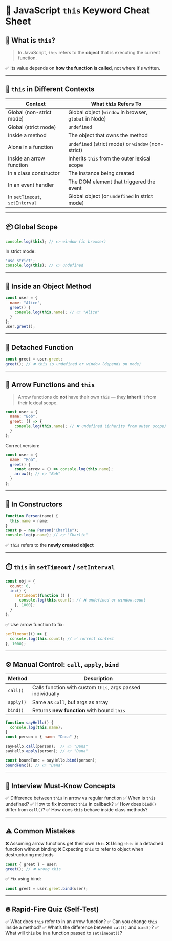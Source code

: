 # 🧾 JavaScript `this` Keyword Cheat Sheet

## 🤔 What is `this`?

> In JavaScript, `this` refers to the **object** that is executing the current function.

✅ Its value depends on **how the function is called**, not where it's written.

---

## 🧭 `this` in Different Contexts

| Context                        | What `this` Refers To                                 |
| ------------------------------ | ----------------------------------------------------- |
| Global (non-strict mode)       | Global object (`window` in browser, `global` in Node) |
| Global (strict mode)           | `undefined`                                           |
| Inside a method                | The object that owns the method                       |
| Alone in a function            | `undefined` (strict mode) or `window` (non-strict)    |
| Inside an arrow function       | Inherits `this` from the outer lexical scope          |
| In a class constructor         | The instance being created                            |
| In an event handler            | The DOM element that triggered the event              |
| In `setTimeout`, `setInterval` | Global object (or `undefined` in strict mode)         |

---

## 📦 Global Scope

```js
console.log(this); // 👉 window (in browser)
```

In strict mode:

```js
'use strict';
console.log(this); // 👉 undefined
```

---

## 👥 Inside an Object Method

```js
const user = {
  name: "Alice",
  greet() {
    console.log(this.name); // 👉 "Alice"
  }
};
user.greet();
```

---

## 🔄 Detached Function

```js
const greet = user.greet;
greet(); // ❌ this is undefined or window (depends on mode)
```

---

## 🏹 Arrow Functions and `this`

> Arrow functions do **not** have their own `this` — they **inherit** it from their lexical scope.

```js
const user = {
  name: "Bob",
  greet: () => {
    console.log(this.name); // ❌ undefined (inherits from outer scope)
  }
};
```

Correct version:

```js
const user = {
  name: "Bob",
  greet() {
    const arrow = () => console.log(this.name);
    arrow(); // 👉 "Bob"
  }
};
```

---

## 🧰 In Constructors

```js
function Person(name) {
  this.name = name;
}
const p = new Person("Charlie");
console.log(p.name); // 👉 "Charlie"
```

✅ `this` refers to the **newly created object**

---

## ⏱️ `this` in `setTimeout` / `setInterval`

```js
const obj = {
  count: 0,
  inc() {
    setTimeout(function () {
      console.log(this.count); // ❌ undefined or window.count
    }, 1000);
  }
};
```

✅ Use arrow function to fix:

```js
setTimeout(() => {
  console.log(this.count); // ✅ correct context
}, 1000);
```

---

## ⚙️ Manual Control: `call`, `apply`, `bind`

| Method    | Description                                                 |
| --------- | ----------------------------------------------------------- |
| `call()`  | Calls function with custom `this`, args passed individually |
| `apply()` | Same as `call`, but args as array                           |
| `bind()`  | Returns **new function** with bound `this`                  |

```js
function sayHello() {
  console.log(this.name);
}
const person = { name: "Dana" };

sayHello.call(person);  // 👉 "Dana"
sayHello.apply(person); // 👉 "Dana"

const boundFunc = sayHello.bind(person);
boundFunc(); // 👉 "Dana"
```

---

## 🧠 Interview Must-Know Concepts

✅ Difference between `this` in arrow vs regular function
✅ When is `this` undefined?
✅ How to fix incorrect `this` in callback?
✅ How does `bind()` differ from `call()`?
✅ How does `this` behave inside class methods?

---

## ⚠️ Common Mistakes

❌ Assuming arrow functions get their own `this`
❌ Using `this` in a detached function without binding
❌ Expecting `this` to refer to object when destructuring methods

```js
const { greet } = user;
greet(); // ❌ wrong this
```

✅ Fix using bind:

```js
const greet = user.greet.bind(user);
```

---

## 🔥 Rapid-Fire Quiz (Self-Test)

✅ What does `this` refer to in an arrow function?
✅ Can you change `this` inside a method?
✅ What’s the difference between `call()` and `bind()`?
✅ What will `this` be in a function passed to `setTimeout()`?